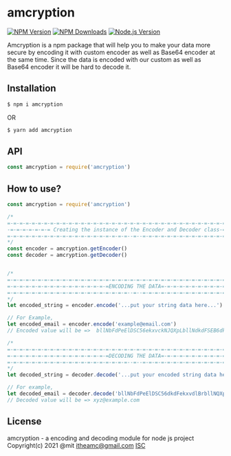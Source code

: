 # amcryption

[![NPM Version][npm-image]][npm-url]
[![NPM Downloads][downloads-image]][downloads-url]
[![Node.js Version][node-image]][node-url]

Amcryption is a npm package that will help you to make your data more secure by encoding it with custom encoder as well as Base64 encoder at the same time. Since the data is encoded with our custom as well as Base64 encoder it will be hard to decode it.

## Installation

```sh
$ npm i amcryption
```
OR
```sh
$ yarn add amcryption
```

## API

```js
const amcryption = require('amcryption')
```

## How to use?
```js
const amcryption = require('amcryption')

/*
=-=-=-=-=-=-=-=-=-=-=-=-=-=-=-=-=-=-=-=-=-=-=-=-=-=-=-=-=-=-=-=-=-=-=-=-=-=-=-=-=-=
-=-=-=-=-=-=-= Creating the instance of the Encoder and Decoder class-=-=-=-=-=-=-=
=-=-=-=-=-=-=-=-=-=-=-=-=-=-=-=-=-=-=-=--=--=-=-=-=-=-=-=-=-=-=-=-=-=-=-=-=-=-=-=-=
*/
const encoder = amcryption.getEncoder()
const decoder = amcryption.getDecoder()


/*
=-=-=-=-=-=-=-=-=-=-=-=-=-=-=-=-=-=-=-=-=-=-=-=-=-=-=-=-=-=-=-=-=-=-=-=-=-=-=-=-=-=
=-=-=-=-=-=-=-=-=-=-=-=-=-=-=-=-=ENCODING THE DATA=-=-=-=-=-=-=-=-=-=-=-=-=-=-=-=-=
=-=-=-=-=-=-=-=-=-=-=-=-=-=-=-=-=-=-=-=--=--=-=-=-=-=-=-=-=-=-=-=-=-=-=-=-=-=-=-=-=
*/
let encoded_string = encoder.encode('...put your string data here...')

// For Example,
let encoded_email = encoder.encode('example@email.com')
// Encoded value will be =>  bllNbFdPeElDSC56ekxvckNJQXpLbllNdkdFSEB6dkdFekxvdlBrbllNQXpLblhjdkdF

/*
=-=-=-=-=-=-=-=-=-=-=-=-=-=-=-=-=-=-=-=-=-=-=-=-=-=-=-=-=-=-=-=-=-=-=-=-=-=-=-=-=-=
=-=-=-=-=-=-=-=-=-=-=-=-=-=-=-=-=DECODING THE DATA=-=-=-=-=-=-=-=-=-=-=-=-=-=-=-=-=
=-=-=-=-=-=-=-=-=-=-=-=-=-=-=-=-=-=-=-=--=--=-=-=-=-=-=-=-=-=-=-=-=-=-=-=-=-=-=-=-=
*/
let decoded_string = decoder.decode('...put your encoded string data here...')

// For example,
let decoded_email = decoder.decode('bllNbFdPeElDSC56dkdFekxvdlBrbllNQXpLblhjdkdFSEB6bFphYk1Zblhj')
// Decoded value will be => xyz@example.com

```

## License
amcryption - a encoding and decoding module for node js project
Copyright(c) 2021 @mit <itheamc@gmail.com>
[ISC](LICENSE)

[npm-image]: https://img.shields.io/npm/v/amcryption.svg
[npm-url]: https://npmjs.org/package/amcryption
[node-image]: https://img.shields.io/node/v/amcryption.svg
[node-url]: http://nodejs.org/download/
[downloads-image]: https://img.shields.io/npm/dm/amcryption.svg
[downloads-url]: https://npmjs.org/package/amcryption